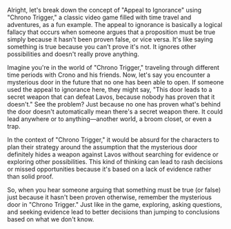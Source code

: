 Alright, let's break down the concept of "Appeal to Ignorance" using "Chrono Trigger," a classic video game filled with time travel and adventures, as a fun example. The appeal to ignorance is basically a logical fallacy that occurs when someone argues that a proposition must be true simply because it hasn't been proven false, or vice versa. It's like saying something is true because you can't prove it's not. It ignores other possibilities and doesn't really prove anything.

Imagine you're in the world of "Chrono Trigger," traveling through different time periods with Crono and his friends. Now, let's say you encounter a mysterious door in the future that no one has been able to open. If someone used the appeal to ignorance here, they might say, "This door leads to a secret weapon that can defeat Lavos, because nobody has proven that it doesn't." See the problem? Just because no one has proven what's behind the door doesn't automatically mean there's a secret weapon there. It could lead anywhere or to anything—another world, a broom closet, or even a trap.

In the context of "Chrono Trigger," it would be absurd for the characters to plan their strategy around the assumption that the mysterious door definitely hides a weapon against Lavos without searching for evidence or exploring other possibilities. This kind of thinking can lead to rash decisions or missed opportunities because it's based on a lack of evidence rather than solid proof.

So, when you hear someone arguing that something must be true (or false) just because it hasn't been proven otherwise, remember the mysterious door in "Chrono Trigger." Just like in the game, exploring, asking questions, and seeking evidence lead to better decisions than jumping to conclusions based on what we don't know.